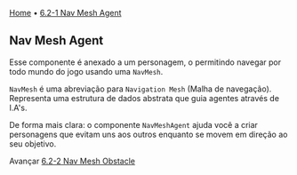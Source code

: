 [Home](../HomePT.md) • [6.2-1 Nav Mesh Agent](#)  
## Nav Mesh Agent

Esse componente é anexado a um personagem, o permitindo navegar por todo mundo do jogo usando uma `NavMesh`.

`NavMesh` é uma abreviação para `Navigation Mesh` (Malha de navegação). Representa uma estrutura de dados abstrata que guia agentes através de I.A's.

De forma mais clara: o componente `NavMeshAgent` ajuda você a criar personagens que evitam uns aos outros enquanto se movem em direção ao seu objetivo.

Avançar [6.2-2 Nav Mesh Obstacle](./6.2.2.navmeshobstacle.md)